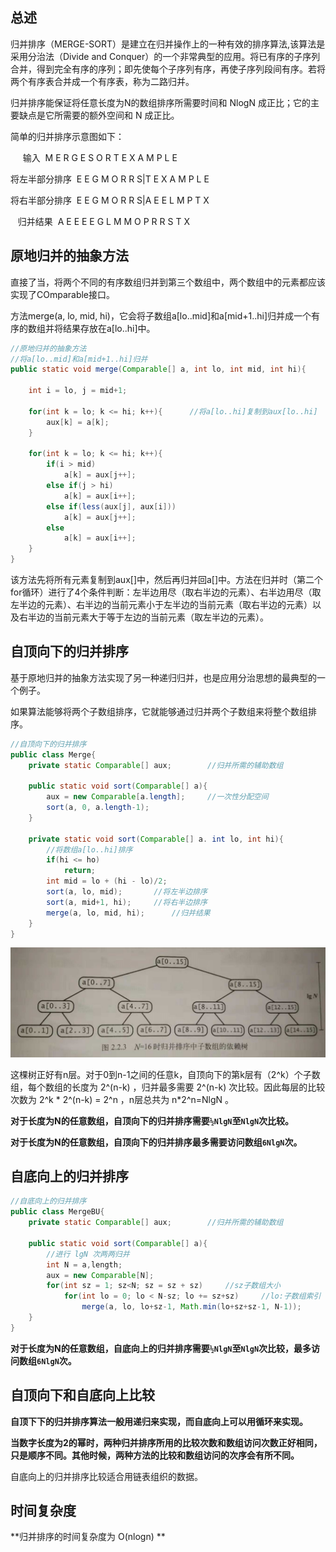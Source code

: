 ## 总述

归并排序（MERGE-SORT）是建立在归并操作上的一种有效的排序算法,该算法是采用分治法（Divide and Conquer）的一个非常典型的应用。将已有序的子序列合并，得到完全有序的序列；即先使每个子序列有序，再使子序列段间有序。若将两个有序表合并成一个有序表，称为二路归并。

归并排序能保证将任意长度为N的数组排序所需要时间和 NlogN 成正比；它的主要缺点是它所需要的额外空间和 N 成正比。

简单的归并排序示意图如下：

&nbsp;&nbsp;&nbsp;&nbsp;&nbsp;输入&nbsp;&nbsp;M E R G E S O R T E X A M P L E

将左半部分排序&nbsp;&nbsp;E E G M O R R S|T E X A M P L E

将右半部分排序&nbsp;&nbsp;E E G M O R R S|A E E L M P T X

&nbsp;&nbsp;&nbsp;归并结果&nbsp;&nbsp;A E E E E G L M M O P R R S T X

## 原地归并的抽象方法

直接了当，将两个不同的有序数组归并到第三个数组中，两个数组中的元素都应该实现了COmparable接口。

方法merge(a, lo, mid, hi)，它会将子数组a[lo..mid]和a[mid+1..hi]归并成一个有序的数组并将结果存放在a[lo..hi]中。

```java
//原地归并的抽象方法
//将a[lo..mid]和a[mid+1..hi]归并
public static void merge(Comparable[] a, int lo, int mid, int hi){

	int i = lo, j = mid+1;

	for(int k = lo; k <= hi; k++){		//将a[lo..hi]复制到aux[lo..hi]
		aux[k] = a[k];
	}

	for(int k = lo; k <= hi; k++){
		if(i > mid)
			a[k] = aux[j++];
		else if(j > hi)
			a[k] = aux[i++];
		else if(less(aux[j], aux[i]))
			a[k] = aux[j++];
		else
			a[k] = aux[i++];
	}
}
```

该方法先将所有元素复制到aux[]中，然后再归并回a[]中。方法在归并时（第二个for循环）进行了4个条件判断：左半边用尽（取右半边的元素）、右半边用尽（取左半边的元素）、右半边的当前元素小于左半边的当前元素（取右半边的元素）以及右半边的当前元素大于等于左边的当前元素（取左半边的元素）。

## 自顶向下的归并排序

基于原地归并的抽象方法实现了另一种递归归并，也是应用分治思想的最典型的一个例子。

如果算法能够将两个子数组排序，它就能够通过归并两个子数组来将整个数组排序。

```java
//自顶向下的归并排序
public class Merge{
	private static Comparable[] aux;		//归并所需的辅助数组

	public static void sort(Comparable[] a){
		aux = new Comparable[a.length];		//一次性分配空间
		sort(a, 0, a.length-1);
	}

	private static void sort(Comparable[] a. int lo, int hi){
		//将数组a[lo..hi]排序
		if(hi <= ho)
			return;
		int mid = lo + (hi - lo)/2;
		sort(a, lo, mid);		//将左半边排序
		sort(a, mid+1, hi);		//将右半边排序
		merge(a, lo, mid, hi);		//归并结果
	}
}
```

<img src="image/依赖树.jpg">

这棵树正好有n层。对于0到n-1之间的任意k，自顶向下的第k层有（2^k）个子数组，每个数组的长度为 2^(n-k) ，归并最多需要 2^(n-k) 次比较。因此每层的比较次数为 2^k * 2^(n-k) = 2^n ，n层总共为 n*2^n=NlgN 。

**对于长度为N的任意数组，自顶向下的归并排序需要``½NlgN``至``NlgN``次比较。**

**对于长度为N的任意数组，自顶向下的归并排序最多需要访问数组``6NlgN``次。**

## 自底向上的归并排序

```java
//自底向上的归并排序
public class MergeBU{
	private static Comparable[] aux;		//归并所需的辅助数组

	public static void sort(Comparable[] a){
		//进行 lgN 次两两归并
		int N = a,length;
		aux = new Comparable[N];
		for(int sz = 1; sz<N; sz = sz + sz)		//sz子数组大小
			for(int lo = 0; lo < N-sz; lo += sz+sz)		//lo:子数组索引
				merge(a, lo, lo+sz-1, Math.min(lo+sz+sz-1, N-1));
	}
}
```

**对于长度为N的任意数组，自底向上的归并排序需要``½NlgN``至``NlgN``次比较，最多访问数组``6NlgN``次。**

## 自顶向下和自底向上比较

**自顶下下的归并排序算法一般用递归来实现，而自底向上可以用循环来实现。**

**当数字长度为2的幂时，两种归并排序所用的比较次数和数组访问次数正好相同，只是顺序不同。其他时候，两种方法的比较和数组访问的次序会有所不同。**

自底向上的归并排序比较适合用链表组织的数据。

## 时间复杂度

**归并排序的时间复杂度为 O(nlogn) **